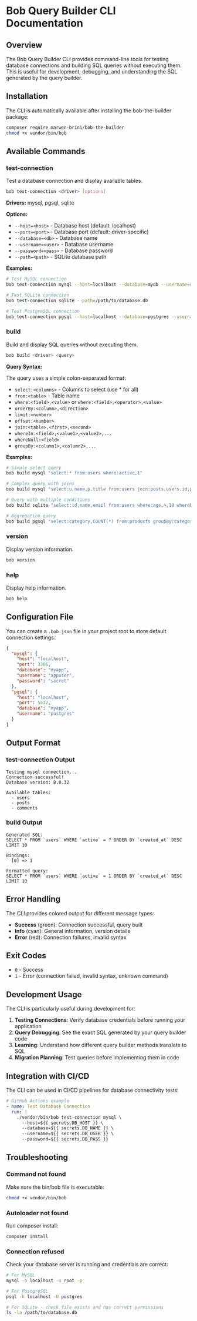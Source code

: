 # Bob Query Builder CLI Documentation

## Overview

The Bob Query Builder CLI provides command-line tools for testing database connections and building SQL queries without executing them. This is useful for development, debugging, and understanding the SQL generated by the query builder.

## Installation

The CLI is automatically available after installing the bob-the-builder package:

```bash
composer require marwen-brini/bob-the-builder
chmod +x vendor/bin/bob
```

## Available Commands

### test-connection

Test a database connection and display available tables.

```bash
bob test-connection <driver> [options]
```

**Drivers:** mysql, pgsql, sqlite

**Options:**
- `--host=<host>` - Database host (default: localhost)
- `--port=<port>` - Database port (default: driver-specific)
- `--database=<db>` - Database name
- `--username=<user>` - Database username
- `--password=<pass>` - Database password
- `--path=<path>` - SQLite database path

**Examples:**

```bash
# Test MySQL connection
bob test-connection mysql --host=localhost --database=mydb --username=root --password=secret

# Test SQLite connection
bob test-connection sqlite --path=/path/to/database.db

# Test PostgreSQL connection
bob test-connection pgsql --host=localhost --database=postgres --username=postgres
```

### build

Build and display SQL queries without executing them.

```bash
bob build <driver> <query>
```

**Query Syntax:**

The query uses a simple colon-separated format:
- `select:<columns>` - Columns to select (use * for all)
- `from:<table>` - Table name
- `where:<field>,<value>` or `where:<field>,<operator>,<value>`
- `orderBy:<column>,<direction>`
- `limit:<number>`
- `offset:<number>`
- `join:<table>,<first>,<second>`
- `whereIn:<field>,<value1>,<value2>,...`
- `whereNull:<field>`
- `groupBy:<column1>,<column2>,...`

**Examples:**

```bash
# Simple select query
bob build mysql "select:* from:users where:active,1"

# Complex query with joins
bob build mysql "select:u.name,p.title from:users join:posts,users.id,posts.user_id where:users.active,1 orderBy:created_at,desc limit:10"

# Query with multiple conditions
bob build sqlite "select:id,name,email from:users where:age,>,18 whereNotNull:email orderBy:name,asc"

# Aggregation query
bob build pgsql "select:category,COUNT(*) from:products groupBy:category having:COUNT(*),>,5"
```

### version

Display version information.

```bash
bob version
```

### help

Display help information.

```bash
bob help
```

## Configuration File

You can create a `.bob.json` file in your project root to store default connection settings:

```json
{
  "mysql": {
    "host": "localhost",
    "port": 3306,
    "database": "myapp",
    "username": "appuser",
    "password": "secret"
  },
  "pgsql": {
    "host": "localhost",
    "port": 5432,
    "database": "myapp",
    "username": "postgres"
  }
}
```

## Output Format

### test-connection Output

```
Testing mysql connection...
Connection successful!
Database version: 8.0.32

Available tables:
  - users
  - posts
  - comments
```

### build Output

```
Generated SQL:
SELECT * FROM `users` WHERE `active` = ? ORDER BY `created_at` DESC LIMIT 10

Bindings:
  [0] => 1

Formatted query:
SELECT * FROM `users` WHERE `active` = 1 ORDER BY `created_at` DESC LIMIT 10
```

## Error Handling

The CLI provides colored output for different message types:
- **Success** (green): Connection successful, query built
- **Info** (cyan): General information, version details
- **Error** (red): Connection failures, invalid syntax

## Exit Codes

- `0` - Success
- `1` - Error (connection failed, invalid syntax, unknown command)

## Development Usage

The CLI is particularly useful during development for:

1. **Testing Connections**: Verify database credentials before running your application
2. **Query Debugging**: See the exact SQL generated by your query builder code
3. **Learning**: Understand how different query builder methods translate to SQL
4. **Migration Planning**: Test queries before implementing them in code

## Integration with CI/CD

The CLI can be used in CI/CD pipelines for database connectivity tests:

```yaml
# GitHub Actions example
- name: Test Database Connection
  run: |
    ./vendor/bin/bob test-connection mysql \
      --host=${{ secrets.DB_HOST }} \
      --database=${{ secrets.DB_NAME }} \
      --username=${{ secrets.DB_USER }} \
      --password=${{ secrets.DB_PASS }}
```

## Troubleshooting

### Command not found

Make sure the bin/bob file is executable:
```bash
chmod +x vendor/bin/bob
```

### Autoloader not found

Run composer install:
```bash
composer install
```

### Connection refused

Check your database server is running and credentials are correct:
```bash
# For MySQL
mysql -h localhost -u root -p

# For PostgreSQL
psql -h localhost -U postgres

# For SQLite - check file exists and has correct permissions
ls -la /path/to/database.db
```